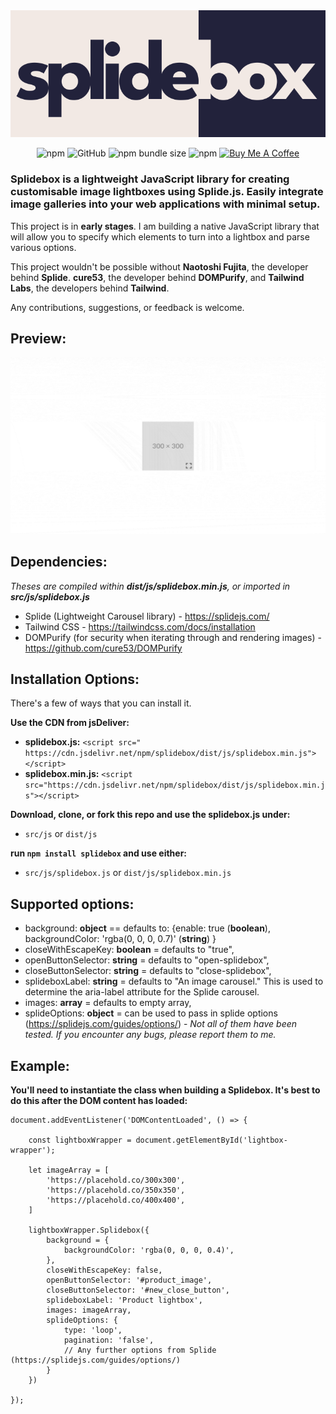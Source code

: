 <br />
<br />

<p align="center">
  <a href="https://github.com/LeashFox/splidebox">
    <img src="https://github.com/LeashFox/splidebox/blob/master/splidebox.svg" alt="Splidebox Logo"/>
  </a>
</p>

<p align="center">
  <img alt="npm" src="https://img.shields.io/npm/dw/splidebox">
  <img alt="GitHub" src="https://img.shields.io/github/license/leashfox/splidebox">
  <img alt="npm bundle size" src="https://img.shields.io/bundlephobia/min/splidebox">
  <img alt="npm" src="https://img.shields.io/npm/v/splidebox">
    <a href="https://www.buymeacoffee.com/leashfox" target="_blank"><img src="https://img.shields.io/badge/-buy_me_a%C2%A0coffee-gray?logo=buy-me-a-coffee" alt="Buy Me A Coffee"></a>
</p>


### Splidebox is a lightweight JavaScript library for creating customisable image lightboxes using Splide.js. Easily integrate image galleries into your web applications with minimal setup.

This project is in **early stages**. I am building a native JavaScript library that will allow you to specify which elements to turn into a lightbox and parse various options.

This project wouldn't be possible without **Naotoshi Fujita**, the developer behind **Splide**. **cure53**, the developer behind **DOMPurify**, and **Tailwind Labs**, the developers behind **Tailwind**.

Any contributions, suggestions, or feedback is welcome.

## Preview:

<p dir="auto">
    <img src="preview.gif" 
         alt="Splidebox Preview" 
         style="max-width: 100%;"
    />
</p>

## Dependencies:
*Theses are compiled within **dist/js/splidebox.min.js**, or imported in **src/js/splidebox.js***
- Splide (Lightweight Carousel library) - https://splidejs.com/
- Tailwind CSS - https://tailwindcss.com/docs/installation
- DOMPurify (for security when iterating through and rendering images) - https://github.com/cure53/DOMPurify

## Installation Options:

There's a few of ways that you can install it.

**Use the CDN from jsDeliver:**

- **splidebox.js:** ```<script src=" https://cdn.jsdelivr.net/npm/splidebox/dist/js/splidebox.min.js"></script>```
- **splidebox.min.js:** ```<script src="https://cdn.jsdelivr.net/npm/splidebox/dist/js/splidebox.min.js"></script>```

**Download, clone, or fork this repo and use the splidebox.js under:**
- ```src/js``` or ```dist/js```

**run ```npm install splidebox``` and use either:**
- ```src/js/splidebox.js``` or ```dist/js/splidebox.min.js```

## Supported options:
- background: **object** == defaults to: {enable: true (**boolean**), backgroundColor: 'rgba(0, 0, 0, 0.7)' (**string**) }
- closeWithEscapeKey: **boolean** = defaults to "true",
- openButtonSelector: **string** = defaults to "open-splidebox",
- closeButtonSelector: **string** = defaults to "close-splidebox",
- splideboxLabel: **string** = defaults to "An image carousel." This is used to determine the aria-label attribute for the Splide carousel.
- images: **array** = defaults to empty array,
- splideOptions: **object** = can be used to pass in splide options (https://splidejs.com/guides/options/) - *Not all of them have been tested. If you encounter any bugs, please report them to me.*

## Example:

****You'll need to instantiate the class when building a Splidebox. It's best to do this after the DOM content has loaded:****

```
document.addEventListener('DOMContentLoaded', () => {

    const lightboxWrapper = document.getElementById('lightbox-wrapper');
    
    let imageArray = [
        'https://placehold.co/300x300',
        'https://placehold.co/350x350',
        'https://placehold.co/400x400',
    ]
    
    lightboxWrapper.Splidebox({
        background = {
            backgroundColor: 'rgba(0, 0, 0, 0.4)',
        },
        closeWithEscapeKey: false,
        openButtonSelector: '#product_image',
        closeButtonSelector: '#new_close_button',
        splideboxLabel: 'Product lightbox',
        images: imageArray,
        splideOptions: {
            type: 'loop',
            pagination: 'false',        
            // Any further options from Splide (https://splidejs.com/guides/options/)
        }
    })

});
```